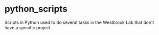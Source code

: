 # python_scripts
Scripts in Python used to do several tasks in the Westbrook Lab that don't have a specific project
